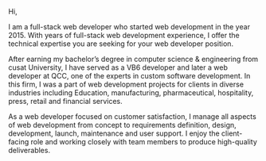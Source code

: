 Hi,

I am a full-stack web developer who started web development in the year 2015. With years of full-stack web development experience, I offer the technical expertise you are seeking for your web developer position.

After earning my bachelor’s degree in computer science & engineering from cusat University, I have served as a VB6 developer and later a web developer at QCC, one of the experts in custom software development. In this firm, I was a part of web development projects for clients in diverse industries including Education, manufacturing, pharmaceutical, hospitality, press, retail and financial services.

As a web developer focused on customer satisfaction, I manage all aspects of web development from concept to requirements definition, design, development, launch, maintenance and user support. I enjoy the client-facing role and working closely with team members to produce high-quality deliverables.
